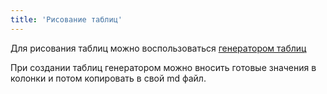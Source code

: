 ```yaml
---
title: 'Рисование таблиц'
---
```


Для рисования таблиц можно воспользоваться [генератором таблиц](https://www.tablesgenerator.com/markdown_tables#)

При создании таблиц генератором можно вносить готовые значения в колонки и потом копировать в свой md файл.

